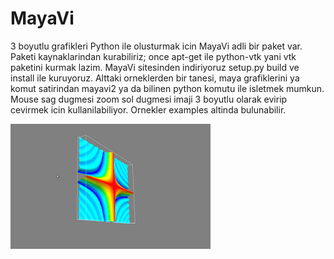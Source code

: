 # MayaVi

3 boyutlu grafikleri Python ile olusturmak icin MayaVi adli bir paket
var. Paketi kaynaklarindan kurabiliriz; once apt-get ile python-vtk
yani vtk paketini kurmak lazim. MayaVi sitesinden indiriyoruz setup.py
build ve install ile kuruyoruz. Alttaki orneklerden bir tanesi, maya
grafiklerini ya komut satirindan mayavi2 ya da bilinen python komutu
ile isletmek mumkun. Mouse sag dugmesi zoom sol dugmesi imaji 3
boyutlu olarak evirip cevirmek icin kullanilabiliyor. Ornekler
examples altinda bulunabilir.


![](Screenshot.png)

